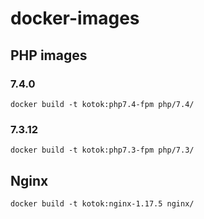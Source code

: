 # docker-images

## PHP images

### 7.4.0

	docker build -t kotok:php7.4-fpm php/7.4/

### 7.3.12

	docker build -t kotok:php7.3-fpm php/7.3/

## Nginx

	docker build -t kotok:nginx-1.17.5 nginx/

